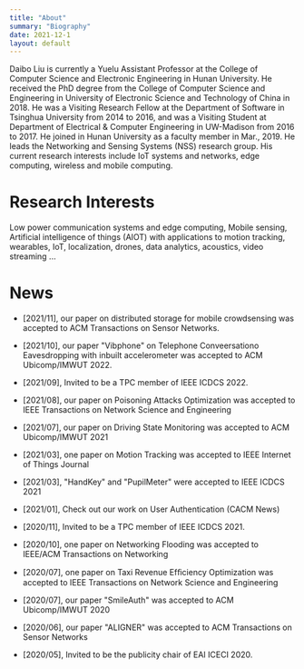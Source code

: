 ```yaml
---
title: "About"
summary: "Biography"
date: 2021-12-1
layout: default
---
```


Daibo Liu is currently a Yuelu Assistant Professor at the College of Computer Science and Electronic Engineering in Hunan University. He received the PhD degree from the College of Computer Science and Engineering in University of Electronic Science and Technology of China in 2018. He was a Visiting Research Fellow at the Department of Software in Tsinghua University from 2014 to 2016, and was a Visiting Student at Department of Electrical & Computer Engineering in UW-Madison from 2016 to 2017. He joined in Hunan University as a faculty member in Mar., 2019. He leads the Networking and Sensing Systems (NSS) research group. His current research interests include IoT systems and networks, edge computing, wireless and mobile computing.

# Research Interests
Low power communication systems and edge computing, Mobile sensing, Artificial intelligence of things (AIOT) with applications to motion tracking, wearables, IoT, localization, drones, data analytics, acoustics, video streaming ...

# News
- [2021/11], our paper on distributed storage for mobile crowdsensing was accepted to ACM Transactions on Sensor Networks. 

- [2021/10], our paper "Vibphone" on Telephone Conveersationo Eavesdropping with inbuilt accelerometer was accepted to ACM Ubicomp/IMWUT 2022.

- [2021/09], Invited to be a TPC member of IEEE ICDCS 2022.

- [2021/08], our paper on Poisoning Attacks Optimization was accepted to IEEE Transactions on Network Science and Engineering 

- [2021/07], our paper on Driving State Monitoring was accepted to ACM Ubicomp/IMWUT 2021

- [2021/03], one paper on Motion Tracking  was accepted to IEEE Internet of Things Journal

- [2021/03], "HandKey" and "PupilMeter" were accepted to IEEE ICDCS 2021

- [2021/01], Check out our work on User Authentication (CACM News)

- [2020/11], Invited to be a TPC member of IEEE ICDCS 2021.

- [2020/10], one paper on Networking Flooding  was accepted to IEEE/ACM Transactions on Networking

- [2020/07], one paper on Taxi Revenue Efﬁciency Optimization was accepted to IEEE Transactions on Network Science and Engineering 

- [2020/07], our paper "SmileAuth" was accepted to ACM Ubicomp/IMWUT 2020

- [2020/06], our paper "ALIGNER" was accepted to ACM Transactions on Sensor Networks

- [2020/05], Invited to be the publicity chair of EAI ICECI 2020.

